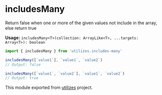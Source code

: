# includesMany

Return false when one or more of the given values not include in the array, else return true

**Usage:** `includesMany<T>(collection: ArrayLike<T>, ...targets: Array<T>): boolean`

```typescript
import { includesMany } from 'utilizes.includes-many'

includesMany([`value1`], `value1`, `value2`)
// Output: false

includesMany([`value1`, `value2`], `value1`, `value2`)
// Output: true
```

<!-- *keywords [] *keywordsend -->


This module exported from [utilizes](https://www.npmjs.com/package/utilizes) project.